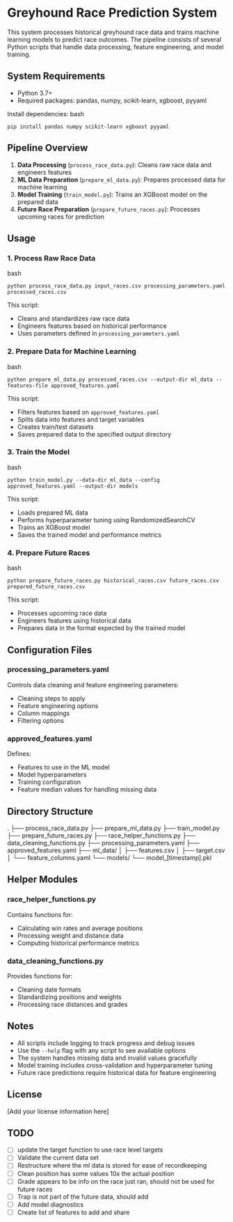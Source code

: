 # Greyhound Race Prediction System

This system processes historical greyhound race data and trains machine learning models to predict race outcomes. The pipeline consists of several Python scripts that handle data processing, feature engineering, and model training.

## System Requirements

- Python 3.7+
- Required packages: pandas, numpy, scikit-learn, xgboost, pyyaml

Install dependencies:
bash
```
pip install pandas numpy scikit-learn xgboost pyyaml
```

## Pipeline Overview

1. **Data Processing** (`process_race_data.py`): Cleans raw race data and engineers features
2. **ML Data Preparation** (`prepare_ml_data.py`): Prepares processed data for machine learning
3. **Model Training** (`train_model.py`): Trains an XGBoost model on the prepared data
4. **Future Race Preparation** (`prepare_future_races.py`): Processes upcoming races for prediction

## Usage

### 1. Process Raw Race Data

bash
```
python process_race_data.py input_races.csv processing_parameters.yaml processed_races.csv
```
This script:
- Cleans and standardizes raw race data
- Engineers features based on historical performance
- Uses parameters defined in `processing_parameters.yaml`

### 2. Prepare Data for Machine Learning
bash
```
python prepare_ml_data.py processed_races.csv --output-dir ml_data --features-file approved_features.yaml
```
This script:
- Filters features based on `approved_features.yaml`
- Splits data into features and target variables
- Creates train/test datasets
- Saves prepared data to the specified output directory

### 3. Train the Model
bash
```
python train_model.py --data-dir ml_data --config approved_features.yaml --output-dir models
```
This script:
- Loads prepared ML data
- Performs hyperparameter tuning using RandomizedSearchCV
- Trains an XGBoost model
- Saves the trained model and performance metrics

### 4. Prepare Future Races

bash
```
python prepare_future_races.py historical_races.csv future_races.csv prepared_future_races.csv
```
This script:
- Processes upcoming race data
- Engineers features using historical data
- Prepares data in the format expected by the trained model

## Configuration Files

### processing_parameters.yaml
Controls data cleaning and feature engineering parameters:
- Cleaning steps to apply
- Feature engineering options
- Column mappings
- Filtering options

### approved_features.yaml
Defines:
- Features to use in the ML model
- Model hyperparameters
- Training configuration
- Feature median values for handling missing data

## Directory Structure

.
├── process_race_data.py
├── prepare_ml_data.py
├── train_model.py
├── prepare_future_races.py
├── race_helper_functions.py
├── data_cleaning_functions.py
├── processing_parameters.yaml
├── approved_features.yaml
├── ml_data/
│ ├── features.csv
│ ├── target.csv
│ └── feature_columns.yaml
└── models/
└── model_[timestamp].pkl

## Helper Modules

### race_helper_functions.py
Contains functions for:
- Calculating win rates and average positions
- Processing weight and distance data
- Computing historical performance metrics

### data_cleaning_functions.py
Provides functions for:
- Cleaning date formats
- Standardizing positions and weights
- Processing race distances and grades

## Notes

- All scripts include logging to track progress and debug issues
- Use the `--help` flag with any script to see available options
- The system handles missing data and invalid values gracefully
- Model training includes cross-validation and hyperparameter tuning
- Future race predictions require historical data for feature engineering

## License

[Add your license information here]

## TODO
- [ ] update the target function to use race level targets
- [ ] Validate the current data set
- [ ] Restructure where the ml data is stored for ease of recordkeeping
- [ ] Clean position has some values 10x the actual position
- [ ] Grade appears to be info on the race just ran, should not be used for future races
- [ ] Trap is not part of the future data, should add
- [ ] Add model diagnostics
- [ ] Create list of features to add and share